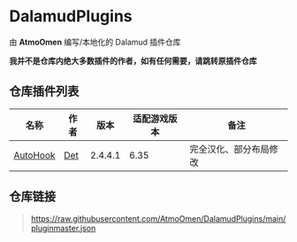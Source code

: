 # DalamudPlugins
由 **AtmoOmen** 编写/本地化的 Dalamud 插件仓库

**我并不是仓库内绝大多数插件的作者，如有任何需要，请跳转原插件仓库**

## 仓库插件列表
| 名称      | 作者      | 版本 | 适配游戏版本 | 备注 |
|----------|----------|----------|----------|----------|
| [AutoHook](https://github.com/InitialDet/AutoHook)  | [Det](https://github.com/InitialDet)  | 2.4.4.1 | 6.35 | 完全汉化、部分布局修改 |

## 仓库链接
> https://raw.githubusercontent.com/AtmoOmen/DalamudPlugins/main/pluginmaster.json